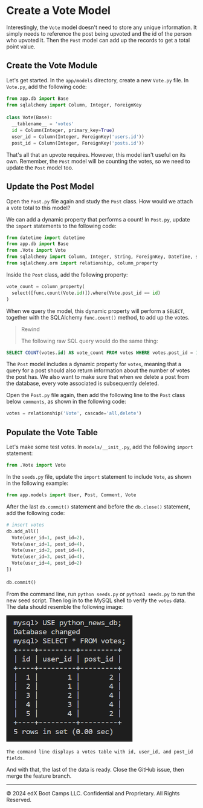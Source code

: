 # Create a Vote Model

Interestingly, the `Vote` model doesn't need to store any unique information. It simply needs to reference the post being upvoted and the id of the person who upvoted it. Then the `Post` model can add up the records to get a total point value.

## Create the Vote Module

Let's get started. In the `app/models` directory, create a new `Vote.py` file. In `Vote.py`, add the following code:

```python
from app.db import Base
from sqlalchemy import Column, Integer, ForeignKey

class Vote(Base):
  __tablename__ = 'votes'
  id = Column(Integer, primary_key=True)
  user_id = Column(Integer, ForeignKey('users.id'))
  post_id = Column(Integer, ForeignKey('posts.id'))
```

That's all that an upvote requires. However, this model isn't useful on its own. Remember, the `Post` model will be counting the votes, so we need to update the `Post` model too.

## Update the Post Model

Open the `Post.py` file again and study the `Post` class. How would we attach a vote total to this model?

We can add a dynamic property that performs a count! In `Post.py`, update the `import` statements to the following code:

```python
from datetime import datetime
from app.db import Base
from .Vote import Vote
from sqlalchemy import Column, Integer, String, ForeignKey, DateTime, select, func
from sqlalchemy.orm import relationship, column_property
```

Inside the `Post` class, add the following property:

```python
vote_count = column_property(
  select([func.count(Vote.id)]).where(Vote.post_id == id)
)
```

When we query the model, this dynamic property will perform a `SELECT`, together with the SQLAlchemy `func.count()` method, to add up the votes.

> Rewind
>
> The following raw SQL query would do the same thing:

```sql
SELECT COUNT(votes.id) AS vote_count FROM votes WHERE votes.post_id = 1;
```

The `Post` model includes a dynamic property for `votes`, meaning that a query for a post should also return information about the number of votes the post has. We also want to make sure that when we delete a post from the database, every vote associated is subsequently deleted.

Open the `Post.py` file again, then add the following line to the `Post` class below `comments`, as shown in the following code:

```python
votes = relationship('Vote', cascade='all,delete')
```

## Populate the Vote Table

Let's make some test votes. In `models/__init_.py`, add the following `import` statement:

```python
from .Vote import Vote
```

In the `seeds.py` file, update the `import` statement to include `Vote`, as shown in the following example:

```python
from app.models import User, Post, Comment, Vote
```

After the last `db.commit()` statement and before the `db.close()` statement, add the following code:


```python
# insert votes
db.add_all([
  Vote(user_id=1, post_id=2),
  Vote(user_id=1, post_id=4),
  Vote(user_id=2, post_id=4),
  Vote(user_id=3, post_id=4),
  Vote(user_id=4, post_id=2)
])

db.commit()
```

From the command line, run `python seeds.py` or `python3 seeds.py` to run the new seed script. Then log in to the MySQL shell to verify the `votes` data. The data should resemble the following image:

![](../Images/700-vote-table.png)

`The command line displays a votes table with id, user_id, and post_id fields.`

And with that, the last of the data is ready. Close the GitHub issue, then merge the feature branch.

---
© 2024 edX Boot Camps LLC. Confidential and Proprietary. All Rights Reserved.
